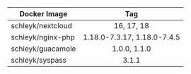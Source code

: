 
| Docker Image        |      Tag                           |
|---------------------|:----------------------------------:|
| schleyk/nextcloud   | 16, 17, 18                         |
| schleyk/nginx-php   | 1.18.0-7.3.17, 1.18.0-7.4.5        |
| schleyk/guacamole   | 1.0.0, 1.1.0                       |
| schleyk/syspass     | 3.1.1
